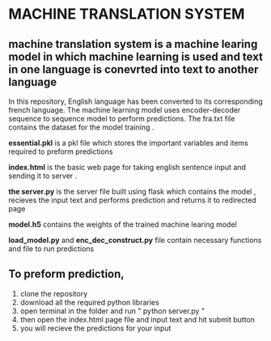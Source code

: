 # MACHINE TRANSLATION SYSTEM

## machine translation system is a machine learing model in which machine learning is used and text in one language is conevrted into text to another language

In this repository,
    English language has been converted to its corresponding french language. The machine learning model uses encoder-decoder sequence to sequence 
model to perform predictions.
The fra.txt file contains the dataset for the model training .

<b>essential.pkl</b> is a pkl file which stores the important variables and items required to preform predictions

<b>index.html</b> is the basic web page for taking english sentence input and sending it to server .

<b>the server.py</b> is the server file built using flask which contains the model , recieves the input text and performs prediction and returns it to redirected page

<b>model.h5</b> contains the weights of the trained machine learing model

<b>load_model.py</b> and <b>enc_dec_construct.py</b> file contain necessary functions and file to run predictions

## To preform prediction,
1. clone the repository
2. download all the required python libraries
3. open terminal in the folder and run " python server.py "
4. then open the index.html page file and input text and hit submit button
5. you will recieve the predictions for your input
